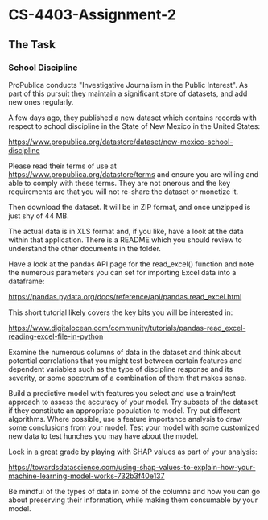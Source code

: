 # CS-4403-Assignment-2

## The Task

### School Discipline
ProPublica conducts "Investigative Journalism in the Public Interest".  As part of this pursuit they maintain a significant store of datasets, and add new ones regularly.

A few days ago, they published a new dataset which contains records with respect to school discipline in the State of New Mexico in the United States:

https://www.propublica.org/datastore/dataset/new-mexico-school-discipline

Please read their terms of use at https://www.propublica.org/datastore/terms and ensure you are willing and able to comply with these terms. They are not onerous and the key requirements are that you will not re-share the dataset or monetize it.

Then download the dataset. It will be in ZIP format, and once unzipped is just shy of 44 MB.

The actual data is in XLS format and, if you like, have a look at the data within that application. There is a README which you should review to understand the other documents in the folder.

Have a look at the pandas API page for the  read_excel() function and note the numerous parameters you can set for importing Excel data into a dataframe:

https://pandas.pydata.org/docs/reference/api/pandas.read_excel.html

This short tutorial likely covers the key bits you will be interested in: 

https://www.digitalocean.com/community/tutorials/pandas-read_excel-reading-excel-file-in-python

Examine the numerous columns of data in the dataset and think about potential correlations that you might test between certain features and dependent variables such as the type of discipline response and its severity, or some spectrum of a combination of them that makes sense.

Build a predictive model with features you select and use a train/test approach to assess the accuracy of your model.   Try subsets of the dataset if they constitute an appropriate population to model. Try out different algorithms.  Where possible, use a feature importance analysis to draw some conclusions from your model. Test your model with some customized  new data to test hunches you may have about the model.

Lock in a great grade by playing with SHAP values as part of your analysis:

https://towardsdatascience.com/using-shap-values-to-explain-how-your-machine-learning-model-works-732b3f40e137

Be mindful of the types of data in some of the columns and how you can go about preserving their information, while making them consumable by your model.
